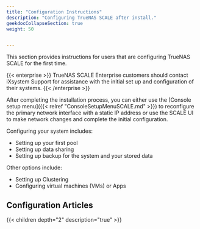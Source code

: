 ```yaml
---
title: "Configuration Instructions"
description: "Configuring TrueNAS SCALE after install."
geekdocCollapseSection: true
weight: 50


---
```


This section provides instructions for users that are configuring TrueNAS SCALE for the first time.

{{< enterprise >}}
TrueNAS SCALE Enterprise customers should contact iXsystem Support for assistance with the initial set up and configuration of their systems.
{{< /enterprise >}}

After completing the installation process, you can either use the [Console setup menu]({{< relref "ConsoleSetupMenuSCALE.md" >}}) to reconfigure the primary network interface with a static IP address or use the SCALE UI to make network changes and complete the initial configuration. 

Configuring your system includes:
* Setting up your first pool
* Setting up data sharing
* Setting up backup for the system and your stored data

Other options include:
* Setting up Clustering
* Configuring virtual machines (VMs) or Apps

## Configuration Articles

{{< children depth="2" description="true" >}}